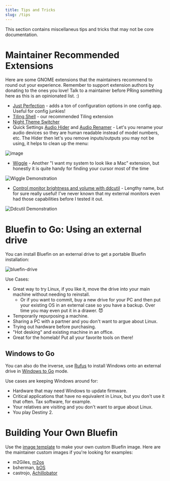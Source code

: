 ```yaml
---
title: Tips and Tricks
slug: /tips
---
```


This section contains miscellaneus tips and tricks that may not be core documentation.

# Maintainer Recommended Extensions

Here are some GNOME extensions that the maintainers recommend to round out your experience. Remember to support extension authors by donating to the ones you love! Talk to a maintainer before PRing something here as this is an opinionated list. :)

- [Just Perfection](https://extensions.gnome.org/extension/3843/just-perfection/) - adds a ton of configuration options in one config app. Useful for config junkies!
- [Tiling Shell](https://extensions.gnome.org/extension/7065/tiling-shell/) - our recommended Tiling extension
- [Night Theme Switcher](https://extensions.gnome.org/extension/2236/night-theme-switcher/)
- Quick Settings [Audio Hider](https://extensions.gnome.org/extension/5964/quick-settings-audio-devices-hider/) and [Audio Renamer](https://extensions.gnome.org/extension/6000/quick-settings-audio-devices-renamer/) - Let's you rename your audio devices so they are human readable instead of model numbers, etc. The Hider then let's you remove inputs/outputs you may not be using, it helps to clean up the menu:

![image](https://github.com/user-attachments/assets/e464a88b-1a2d-4fa3-8a6b-e2ebfb0dda53)

- [Wiggle](https://extensions.gnome.org/extension/6784/wiggle/) - Another "I want my system to look like a Mac" extension, but honestly it is quite handy for finding your cursor most of the time

![Wiggle Demonstration](https://extensions.gnome.org/extension-data/screenshots/screenshot_6784_NnfNleK.gif)

- [Control monitor brightness and volume with ddcutil](https://extensions.gnome.org/extension/6325/control-monitor-brightness-and-volume-with-ddcutil/) - Lengthy name, but for sure really useful! I've never known that my external monitors even had those capabilities before I tested it out.

![Ddcutil Demonstration](https://extensions.gnome.org/extension-data/screenshots/screenshot_6325_iQnSUzg.png)

# Bluefin to Go: Using an external drive

You can install Bluefin on an external drive to get a portable Bluefin installation:

![bluefin-drive](https://github.com/user-attachments/assets/f3ea0252-b0ba-4c68-8566-68cfbdbfc6b2)

Use Cases:

- Great way to try Linux, if you like it, move the drive into your main machine without needing to reinstall.
  - Or if you want to commit, buy a new drive for your PC and then put your existing OS in an external case so you have a backup. Over time you may even put it in a drawer. 😈
- Temporarily repurposing a machine.
- Sharing a PC with a partner and you don't want to argue about Linux. 
- Trying out hardware before purchasing.
- "Hot desking" and existing machine in an office.
- Great for the homelab! Put all your favorite tools on there!

## Windows to Go

You can also do the inverse, use [Rufus](https://rufus.ie) to install Windows onto an external drive in [Windows to Go](https://en.wikipedia.org/wiki/Windows_To_Go) mode.

Use cases are keeping Windows around for:

- Hardware that may need Windows to update firmware.
- Critical applications that have no equivalent in Linux, but you don't use it that often. Tax software, for example.
- Your relatives are visiting and you don't want to argue about Linux.
- You play Destiny 2. 

# Building Your Own Bluefin

Use the [image template](https://github.com/ublue-os/image-template) to make your own custom Bluefin image. Here are the maintainer custom images if you're looking for examples:

- m2Giles, [m2os](https://github.com/m2Giles/m2os)
- bsherman, [bOS](https://github.com/bsherman/bos)
- castrojo, [Achillobator](https://github.com/castrojo/achillobator)
